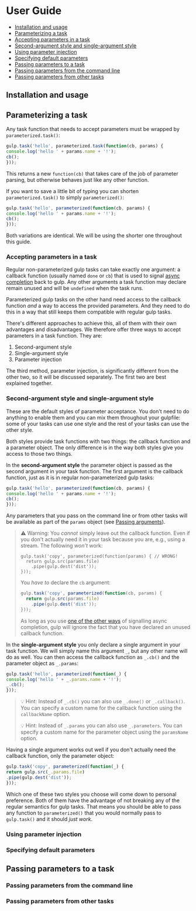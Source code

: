 # User Guide

* [Installation and usage](#installation-and-usage)
* [Parameterizing a task](#parameterizing-a-task)
* [Accepting parameters in a task](#accepting-parameters-in-a-task)
* [Second-argument style and single-argument style](#second-argument-style-and-single-argument-style)
* [Using parameter injection](#using-parameter-injection)
* [Specifying default parameters](#specifying-default-parameters)
* [Passing parameters to a task](#passing-parameters-to-a-task)
* [Passing parameters from the command line](#passing-parameters-from-the-command-line)
* [Passing parameters from other tasks](#passing-parameters-from-other-tasks)

## Installation and usage


## Parameterizing a task

Any task function that needs to accept parameters must be wrapped
by `parameterized.task()`:

```javascript
gulp.task('hello', parameterized.task(function(cb, params) {
console.log('hello ' + params.name + '!');
cb();
}));
```

This returns a new `function(cb)` that takes care of the job of parameter
parsing, but otherwise behaves just like any other function.

If you want to save a little bit of typing you can shorten
`parameterized.task()` to simply `parameterized()`:

```javascript
gulp.task('hello', parameterized(function(cb, params) {
console.log('hello ' + params.name + '!');
cb();
}));
```

Both variations are identical. We will be using the shorter one 
throughout this guide.

### Accepting parameters in a task

Regular non-parameterized gulp tasks can take exactly one argument: a
callback function (usually named `done` or `cb`) that is used to signal
[async completion]() back to gulp. Any other arguments a task function may
declare remain unused and will be `undefined` when the task runs.

Parameterized gulp tasks on the other hand need access to the callback
function *and* a way to access the provided parameters. And they need to do
this in a way that still keeps them compatible with regular gulp tasks. 

There's different approaches to achieve this, all of them with their own
advantages and disadvantages. We therefore offer three ways to accept
parameters in a task function. They are:

1. Second-argument style
2. Single-argument style
3. Parameter injection

The third method, parameter injection, is significantly different from the
other two, so it will be discussed separately. The first two are best
explained together.

### Second-argument style and single-argument style

These are the default styles of parameter acceptance. You don't need to do
anything to enable them and you can mix them throughout your gulpfile: some of
your tasks can use one style and the rest of your tasks can use the other style.

Both styles provide task functions with two things: the callback function and
a parameter object. The only difference is in the way both styles give you 
access to those two things.

In the **second-argument style** the parameter object is passed as the
second argument in your task function. The first argument is the callback
function, just as it is in regular non-parameterized gulp tasks:

```javascript
gulp.task('hello', parameterized(function(cb, params) {
console.log('hello ' + params.name + '!'); 
cb();
}));
```

Any parameters that you pass on the command line or from other tasks will be
available as part of the `params` object (see [Passing arguments]()).

> ⚠  Warning: You *cannot* simply leave out the callback function. Even
> if you don't actually need it in your task because you are, e.g., using
> a stream. The following *won't* work:
> 
> ```
> gulp.task('copy', parameterized(function(params) { // WRONG!
>   return gulp.src(params.file)
>     .pipe(gulp.dest('dist'));
> }));
> ```
>
> You *have to* declare the `cb` argument:
>
> ```javascript
> gulp.task('copy', parameterized(function(cb, params) {
>   return gulp.src(params.file)
>     .pipe(gulp.dest('dist'));
> }));
> ```
>
> As long as you use 
> [one of the other ways](https://github.com/gulpjs/gulp/blob/4.0/docs/API.md#async-support)
> of signalling async completion, gulp will ignore the fact
> that you have declared an unused callback function.

In the **single-argument style** you only declare a single argument in your
task function. We will simply name this argument `_`, but any other name will
do as well. You can then access the callback function as `_.cb()` and the
parameter object as `_.params`:

```javascript
gulp.task('hello', parameterized(function(_) {
console.log('hello ' + _.params.name + '!'); 
_.cb();
}));
```

> 💡 Hint: Instead of `_.cb()` you can also use `_.done()` or `_.callback()`.
> You can specify a custom name for the callback function using the 
> `callbackName` option.  
> 
> 💡 Hint: Instead of `_.params` you can also use  `_.parameters`. You can 
> specify a custom name for the parameter object using the `paramsName`
> option.   

Having a single argument works out well if you don't actually need
the callback function, only the parameter object:

```javascript
gulp.task('copy', parameterized(function(_) {
return gulp.src(_.params.file)
.pipe(gulp.dest('dist'));
}));
```

Which one of these two styles you choose will come down to personal
preference. Both of them have the advantage of not breaking any of the 
regular semantics for gulp tasks. That means you should be able to 
pass any function to `parameterized()` that you would normally pass to 
`gulp.task()` and it should *just work*.

### Using parameter injection

### Specifying default parameters

## Passing parameters to a task

### Passing parameters from the command line

### Passing parameters from other tasks


